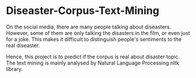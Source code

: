 # Diseaster-Corpus-Text-Mining

On the social media, there are many people talking about diseasters. However, some of them are only talking the disasters in the film, or even just for a joke. This makes it difficult to distinguish people's sentiments to the real diseaster.

Hence, this project is to predict if the corpus is real about disaster topic. The text mining is mainly analysed by Natural Language Processing nltk library. 
